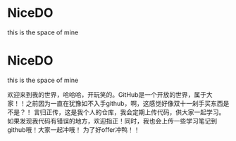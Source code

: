 # NiceDO
this is the space of mine
# NiceDO
this is the space of mine

欢迎来到我的世界，哈哈哈，开玩笑的。GitHub是一个开放的世界，属于大家！！之前因为一直在犹豫如不入手github，啊，这感觉好像双十一剁手买东西是不是？！
言归正传，这是我个人的仓库，我会定期上传代码，供大家一起学习。如果发现我代码有错误的地方，欢迎指正！同时，我也会上传一些学习笔记到github哦！大家一起冲哦！
为了好offer冲鸭！！
